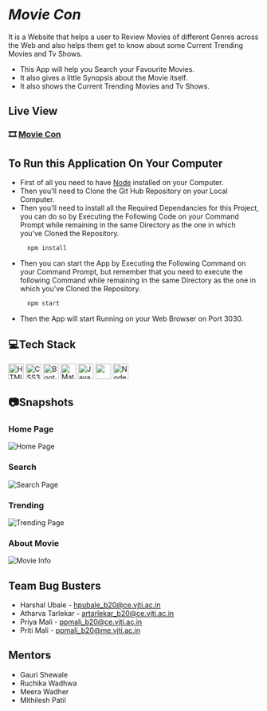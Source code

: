 


# _Movie Con_

It is a Website that helps a user to Review Movies of different Genres across the Web and also helps them get to know about some Current Trending Movies and Tv Shows.

- This App will help you Search your Favourite Movies.
- It also gives a little Synopsis about the Movie itself.
- It also shows the Current Trending Movies and Tv Shows.

## Live View

### 🎞️ [Movie Con](https://movieconvjti.netlify.app/)




## To Run this Application On Your Computer
- First of all you need to have [Node](https://nodejs.org/en/download/) installed on your Computer.
- Then you'll need to Clone the Git Hub Repository on your Local Computer.
- Then you'll need to install all the Required Dependancies for this Project, you can do so by Executing the Following Code on your Command Prompt while remaining in the same Directory as the one in which you've Cloned the Repository.
  ```javascript
    npm install
    ```
- Then you can start the App by Executing the Following Command on your Command Prompt, but remember that you need to execute the following Command while remaining in the same Directory as the one in which you've Cloned the Repository.
  ```javascript
    npm start
    ```
- Then the App will start Running on your Web Browser on Port 3030.


## 💻Tech Stack

<a href="https://developer.mozilla.org/en-US/docs/Web/HTML" title="HTML"><img src="https://github.com/get-icon/geticon/raw/master/icons/html-5.svg" alt="HTMl" width="31px" height="31px"></a>
<a href="https://developer.mozilla.org/en-US/docs/Web/CSS" title="CSS3"><img src="https://github.com/get-icon/geticon/raw/master/icons/css-3.svg" alt="CSS3" width="31px" height="31px"></a>
<a href="https://getbootstrap.com/" title="Bootstrap"><img src="https://github.com/get-icon/geticon/raw/master/icons/bootstrap.svg" alt="Bootstrap" width="31px" height="31px"></a>
<a href="https://mui.com/" title="Material UI"><img src="https://github.com/get-icon/geticon/raw/master/icons/material-ui.svg" alt="Material UI" width="31px" height="31px"></a>
<a href="https://developer.mozilla.org/en-US/docs/Web/JavaScript" title="Javascript"><img src="https://github.com/get-icon/geticon/raw/master/icons/javascript.svg" alt="Javascript" width="31px" height="31px"></a>
<a href="https://reactjs.org/" title="React"><img src="https://github.com/get-icon/geticon/raw/master/icons/react.svg" alt="" width="31px" height="31px"></a>
<a href="https://nodejs.org/en/" title="Node JS"><img src="https://github.com/get-icon/geticon/blob/master/icons/nodejs-icon.svg" alt="Node JS" width="31px" height="31px"></a>


## 📷Snapshots

### Home Page
  ![Home Page]("/public/Images/Snapshots/Home.png")

  ### Search
  ![Search Page]("/public/Images/Snapshots/Search.png")

  ### Trending
  ![Trending Page]("/public/Images/Snapshots/Trending.png")

  ### About Movie
  ![Movie Info]("/public/Images/Snapshots/MovieINfo.png")


## Team Bug Busters

- Harshal Ubale - hpubale_b20@ce.vjti.ac.in 
- Atharva Tarlekar - artarlekar_b20@ce.vjti.ac.in
- Priya Mali - ppmali_b20@ce.vjti.ac.in
- Priti Mali - ppmali_b20@me.vjti.ac.in

## Mentors
- Gauri Shewale
- Ruchika Wadhwa
- Meera Wadher
- Mithilesh Patil


